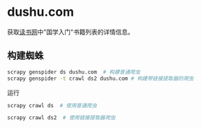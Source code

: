 # dushu.com

 获取[读书网](https://www.dushu.com/book/1617.html)中"国学入门"书籍列表的详情信息。
 
## 构建蜘蛛

```bash
scrapy genspider ds dushu.com  # 构建普通爬虫
scrapy genspider -t crawl ds2 dushu.com # 构建带链接提取器的爬虫
```


运行

```bash
scrapy crawl ds  # 使用普通爬虫

scrapy crawl ds2  # 使用链接提取器爬虫
```